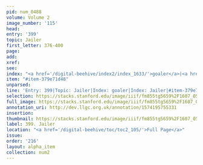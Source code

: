 ```yaml
---
pid: num_0488
volume: Volume 2
image_number: '115'
head: 
entry: '399'
topic: Jailer
first_letter: 376-400
page: 
add: 
xref: 
see: 
index: "<a href='/digital-beehive/index2/index_1633/'>goaler</a>|<a href='/digital-beehive/index3/index_1924/'>Jailer</a>"
item: "#item-379e71d48"
unparsed: 
line: 'Entry: 399|Topic: Jailer|Index: goaler|Index: Jailer|#item-379e71d48'
selection: https://stacks.stanford.edu/image/iiif/fm855tg5659%2F1607_0582/338,3818,2922,300/full/0/default.jpg
full_image: https://stacks.stanford.edu/image/iiif/fm855tg5659%2F1607_0582/full/full/0/default.jpg
annotation_uri: http://dev.llgc.org.uk/annotation/1574195755331
insertion: 
thumbnail: https://stacks.stanford.edu/image/iiif/fm855tg5659%2F1607_0582/338,3818,600,180/250,/0/default.jpg
label: 399. Jailer
location: "<a href='/digital-beehive/toc/toc2_105/'>Full Page</a>"
issue: 
order: '216'
layout: alpha_item
collection: num2
---
```

